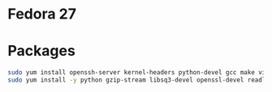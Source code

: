 # Fedora 27

# Packages

```bash
sudo yum install openssh-server kernel-headers python-devel gcc make vim zfstream-devel 
sudo yum install -y python gzip-stream libsq3-devel openssl-devel readline-devel
```
